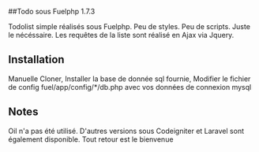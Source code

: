##Todo sous Fuelphp 1.7.3

Todolist simple réalisés sous Fuelphp.
Peu de styles. Peu de scripts. Juste le nécéssaire.
Les requêtes de la liste sont réalisé en Ajax via Jquery.

## Installation

Manuelle
Cloner, 
Installer la base de donnée sql fournie, 
Modifier le fichier de config fuel/app/config/*/db.php avec vos données de connexion mysql

## Notes

Oil n'a pas été utilisé.
D'autres versions sous Codeigniter et Laravel sont également disponible.
Tout retour est le bienvenue

